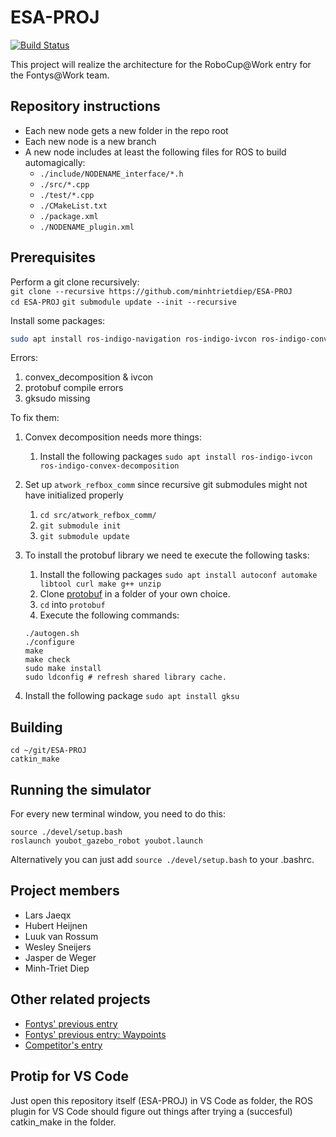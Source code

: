# ESA-PROJ

[![Build Status](https://travis-ci.org/minhtrietdiep/ESA-PROJ.svg?branch=master)](https://travis-ci.org/minhtrietdiep/ESA-PROJ)

This project will realize the architecture for the RoboCup@Work entry for the Fontys@Work team.

## Repository instructions

* Each new node gets a new folder in the repo root
* Each new node is a new branch
* A new node includes at least the following files for ROS to build automagically:
  * `./include/NODENAME_interface/*.h`
  * `./src/*.cpp`
  * `./test/*.cpp`
  * `./CMakeList.txt`
  * `./package.xml`
  * `./NODENAME_plugin.xml`

## Prerequisites

Perform a git clone recursively:  
`git clone --recursive https://github.com/minhtrietdiep/ESA-PROJ`  
`cd ESA-PROJ`
`git submodule update --init --recursive`

Install some packages:
```sh
sudo apt install ros-indigo-navigation ros-indigo-ivcon ros-indigo-convex-decomposition ros-indigo-object-recognition-msgs ros-indigo-moveit-commander autoconf automake libtool curl make g++ unzip gksu
```

Errors:

1. convex_decomposition & ivcon
2. protobuf compile errors
3. gksudo missing

To fix them:

1. Convex decomposition needs more things:
   1. Install the following packages `sudo apt install ros-indigo-ivcon ros-indigo-convex-decomposition`

2. Set up `atwork_refbox_comm` since recursive git submodules might not have initialized properly
   1. `cd src/atwork_refbox_comm/`
   2. `git submodule init`
   3. `git submodule update`

3. To install the protobuf library we need te execute the following tasks:
   1. Install the following packages `sudo apt install autoconf automake libtool curl make g++ unzip`
   2. Clone [protobuf](https://github.com/google/protobuf) in a folder of your own choice.
   3. `cd` into `protobuf`
   4. Execute the following commands:  
   ```
   ./autogen.sh  
   ./configure  
   make  
   make check  
   sudo make install  
   sudo ldconfig # refresh shared library cache.  
   ```
4. Install the following package `sudo apt install gksu`

## Building

`cd ~/git/ESA-PROJ`  
`catkin_make`

## Running the simulator

For every new terminal window, you need to do this:

`source ./devel/setup.bash`  
`roslaunch youbot_gazebo_robot youbot.launch`

Alternatively you can just add `source ./devel/setup.bash` to your .bashrc.

## Project members

* Lars Jaeqx
* Hubert Heijnen
* Luuk van Rossum
* Wesley Sneijers
* Jasper de Weger
* Minh-Triet Diep

## Other related projects
* [Fontys' previous entry](https://github.com/Youbotfontysatwork/youbot_fontys)
* [Fontys' previous entry: Waypoints](https://github.com/BasB1/youbot_interface)
* [Competitor's entry](https://github.com/mas-group/robocup-at-work)

## Protip for VS Code

Just open this repository itself (ESA-PROJ) in VS Code as folder, the ROS plugin for VS Code should figure out things after trying a (succesful) catkin_make in the folder.
